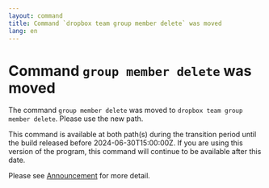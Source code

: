 ```yaml
---
layout: command
title: Command `dropbox team group member delete` was moved
lang: en
---
```


# Command `group member delete` was moved

The command `group member delete` was moved to `dropbox team group member delete`. Please use the new path.

This command is available at both path(s) during the transition period until the build released before 2024-06-30T15:00:00Z. If you are using this version of the program, this command will continue to be available after this date.

Please see [Announcement](https://github.com/watermint/toolbox/discussions/799) for more detail.


